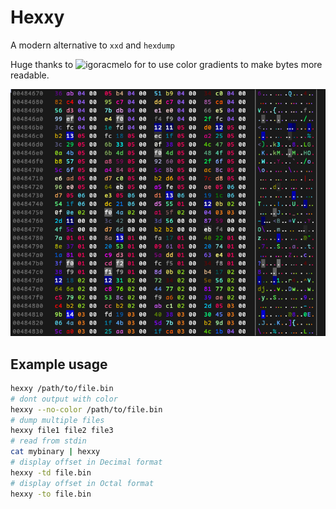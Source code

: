 # Hexxy

A modern alternative to `xxd` and `hexdump`

Huge thanks to ![igoracmelo](https://github.com/igoracmelo/xx) for to use color gradients
to make bytes more readable.

![example of hexxy in action](img.png)

## Example usage
```sh
hexxy /path/to/file.bin
# dont output with color
hexxy --no-color /path/to/file.bin
# dump multiple files
hexxy file1 file2 file3
# read from stdin
cat mybinary | hexxy
# display offset in Decimal format
hexxy -td file.bin
# display offset in Octal format
hexxy -to file.bin
```
